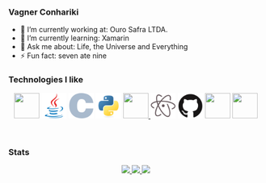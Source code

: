 
### Vagner Conhariki
<p>
  <a href="https://spotify-github-profile.vercel.app/api/view?uid=vconhariki&redirect=true">
    
  </a>

- 🔭 I’m currently working at: Ouro Safra LTDA.
- 🌱 I’m currently learning: Xamarin
- 💬 Ask me about: Life, the Universe and Everything
- ⚡ Fun fact: seven ate nine
</p>

### Technologies I like
<p align="center">
<a href="https://www.ubuntu.org/"><img src="https://www.archlinux.org/logos/ubuntu-icon-crystal-64.svg" width="50px" height="50px"/></a>
<a href="https://en.wikipedia.org/wiki/Java_(programming_language)"><img src="https://raw.githubusercontent.com/devicons/devicon/master/icons/java/java-original.svg" width="50px" height="50px"/></a>
<a href="https://en.wikipedia.org/wiki/C_(programming_language)"><img src="https://raw.githubusercontent.com/devicons/devicon/master/icons/c/c-original.svg" width="50px" height="50px"/></a>
<a href="https://www.python.org/"><img src="https://raw.githubusercontent.com/devicons/devicon/master/icons/python/python-original.svg" width="50px" height="50px"/></a>
<a href="https://en.wikipedia.org/wiki/C%2B%2B"><img src="https://upload.wikimedia.org/wikipedia/commons/thumb/1/18/ISO_C%2B%2B_Logo.svg/800px-ISO_C%2B%2B_Logo.svg.png" width="50px" height="50px"/> </a>
<a href="https://atom.io/"><img src="https://raw.githubusercontent.com/devicons/devicon/master/icons/atom/atom-original.svg" width="50px" height="50px"/></a>
<a href="https://github.com/vconhariki"><img src="https://raw.githubusercontent.com/devicons/devicon/master/icons/github/github-original.svg" width="50px" height="50px"/></a>
<a href="https://www.anaconda.com/"><img src="https://www.psych.mcgill.ca/labs/mogillab/anaconda2/pkgs/anaconda-navigator-1.4.3-py27_0/lib/python2.7/site-packages/anaconda_navigator/static/images/anaconda-icon-1024x1024.png" width="50px" height="50px"/></a>
<a href="https://jupyter.org/"><img src="https://upload.wikimedia.org/wikipedia/commons/3/38/Jupyter_logo.svg" width="50px" height="50px"/></a>
</p>
<br>

### Stats

<a href="https://github.com/vconhariki">
  <p align="center">
    <img src="https://github-profile-trophy.vercel.app/?username=vconhariki&theme=monokai" width="770px"/>
    <img src="https://github-readme-stats.vercel.app/api/top-langs/?username=vconhariki&layout=compact&langs_count=8&theme=monokai" height="175px"/>
    <img src="https://github-readme-stats.vercel.app/api?username=vconhariki&theme=monokai" height="175px"/>
  </p>
</a>

[vconhariki]: https://github.com/vconhariki
